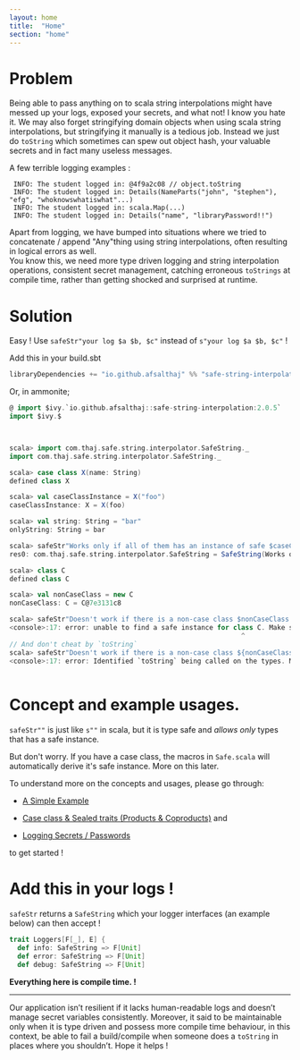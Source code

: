 ```yaml
---
layout: home
title:  "Home"
section: "home"
---
```


# Problem

Being able to pass anything on to scala string interpolations might have messed up  your logs, exposed your secrets, and what not! I know you hate it.
We may also forget stringifying domain objects when using scala string interpolations, but stringifying it manually is a tedious job. Instead we just do `toString` which sometimes can spew out object hash, your valuable secrets and in fact many useless messages.

A few terrible logging examples :

  ``` 
   INFO: The student logged in: @4f9a2c08 // object.toString
   INFO: The student logged in: Details(NameParts("john", "stephen"), "efg", "whoknowswhatiswhat"...) 
   INFO: The student logged in: scala.Map(...)
   INFO: The student logged in: Details("name", "libraryPassword!!")
  ```
Apart from logging, we have bumped into situations where we tried to concatenate / append "Any"thing using string interpolations, often resulting in logical errors as well.  
You know this, we need more type driven logging and string interpolation operations, consistent secret management, catching erroneous `toStrings` at compile time, rather than getting shocked and surprised at runtime.  
 
# Solution

Easy ! Use `safeStr"your log $a $b, $c"` instead of `s"your log $a $b, $c"` !

Add this in your build.sbt

```scala
libraryDependencies += "io.github.afsalthaj" %% "safe-string-interpolation" % "2.0.5" 
```

Or, in ammonite;

```scala
@ import $ivy.`io.github.afsalthaj::safe-string-interpolation:2.0.5`
import $ivy.$
```

```scala


scala> import com.thaj.safe.string.interpolator.SafeString._
import com.thaj.safe.string.interpolator.SafeString._

scala> case class X(name: String)
defined class X

scala> val caseClassInstance = X("foo")
caseClassInstance: X = X(foo)

scala> val string: String = "bar"
onlyString: String = bar

scala> safeStr"Works only if all of them has an instance of safe $caseClassInstance or $string"
res0: com.thaj.safe.string.interpolator.SafeString = SafeString(Works only if it all of them has an instance of safe { name : foo } or bar)

scala> class C
defined class C

scala> val nonCaseClass = new C
nonCaseClass: C = C@7e3131c8

scala> safeStr"Doesn't work if there is a non-case class $nonCaseClass or $string"
<console>:17: error: unable to find a safe instance for class C. Make sure it is a case class or a type that has safe instance.
                                                          ^
// And don't cheat by `toString`
scala> safeStr"Doesn't work if there is a non-case class ${nonCaseClass.toString} or $string"
<console>:17: error: Identified `toString` being called on the types. Make sure the type has a instance of Safe.
                                                                        ^
```

# Concept and example usages.

`safeStr""` is just like `s""` in scala, but it is type safe and _allows only_ types that has a safe instance.

But don't worry. If you have a case class, the macros in `Safe.scala` will automatically derive it's safe instance. 
More on this later.

To understand more on the concepts and usages, please go through:

- [A Simple Example](https://afsalthaj.github.io/safe-string-interpolation/examples.html)

- [Case class & Sealed traits (Products & Coproducts)](https://afsalthaj.github.io/safe-string-interpolation/pretty_print.html) and 

- [Logging Secrets / Passwords](https://afsalthaj.github.io/safe-string-interpolation/secrets.html) 

to get started !


# Add this in your logs !

`safeStr` returns a `SafeString` which your logger interfaces (an example below) can then accept !


```scala
trait Loggers[F[_], E] {
  def info: SafeString => F[Unit]
  def error: SafeString => F[Unit]
  def debug: SafeString => F[Unit]

```

**Everything here is compile time. !** 


----------------------------------------

Our application isn’t resilient if it lacks human-readable logs and doesn’t manage secret variables consistently. Moreover, it said to be maintainable only when it is type driven and possess more compile time behaviour, in this context, be able to fail a build/compile when someone does a `toString` in places where you shouldn’t. Hope it helps !
